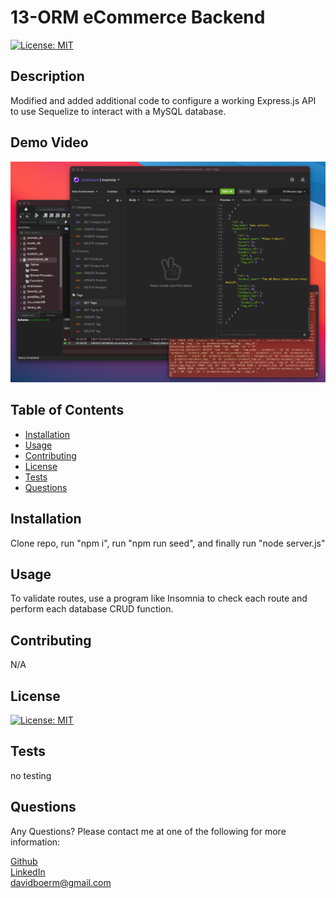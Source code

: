 # 13-ORM eCommerce Backend

[![License: MIT](https://img.shields.io/badge/License-MIT-blue)](https://opensource.org/licenses/MIT)

## Description
  Modified and added additional code to configure a working Express.js API to use Sequelize to interact with a MySQL database.
## Demo Video
[![backend demo video link](./assets/eCommerce-screenshot.png)](https://youtu.be/EMvlwAOh9jo "eCommerce Backend Demo")

## Table of Contents
- [Installation](#installation)
- [Usage](#usage)
- [Contributing](#contributing)
- [License](#license)
- [Tests](#test)
- [Questions](#questions)
## Installation
  Clone repo, run "npm i", run "npm run seed", and finally run "node server.js"
## Usage
  To validate routes, use a program like Insomnia to check each route and perform each database CRUD function.
## Contributing
  N/A

## License
[![License: MIT](https://img.shields.io/badge/License-MIT-blue)](https://opensource.org/licenses/MIT)

## Tests
  no testing
## Questions
  Any Questions? Please contact me at one of the following for more information:

  [Github](https://github.com/davidboerm)  
  [LinkedIn](https://www.linkedin.com/in/davidboerm/)  
  [davidboerm@gmail.com](mailto:davidboerm@gmail.com)
